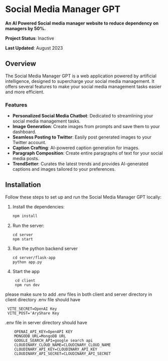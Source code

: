 # Social Media Manager GPT

**An AI Powered Social media manager website to reduce dependency on managers by 50%.**

**Project Status**: Inactive

**Last Updated**: August 2023

## Overview

The Social Media Manager GPT is a web application powered by artificial intelligence, designed to supercharge your social media management. It offers several features to make your social media management tasks easier and more efficient.

### Features

- **Personalized Social Media Chatbot**: Dedicated to streamlining your social media management tasks.
- **Image Generation**: Create images from prompts and save them to your dashboard.
- **Seamless Posting to Twitter**: Easily post generated images to your Twitter account.
- **Caption Crafting**: AI-powered caption generation for images.
- **Paragraph Composition**: Create entire paragraphs of text for your social media posts.
- **TrendSetter**: Curates the latest trends and provides AI-generated captions and images tailored to your preferences.

## Installation

Follow these steps to set up and run the Social Media Manager GPT locally:

1. Install the dependencies:

   ```bash
   npm install
   ```
2. Run the server:   
    ```
   cd server
   npm start
    ```
3. Run the python backend server
    ```
    cd server/flask-app
    python app.py
    ```

4. Start the app
    ```
     cd client
     npm run dev
    ```

please make sure to add .env files in both client and server directory
in client directory
.env file should have 
  ```
   VITE_SECRET=OpenAI Key
   VITE_POST='AryShare Key
```



.env file in server directory should have  

    
        OPENAI_API_KEY=OpenAPI KEY
        MONGODB_URL=MongoDB URL
        GOOGLE_SEARCH_API=google search api
        CLOUDINARY_CLOUD_NAME=CLOUDINARY_CLOUD_NAME
        CLOUDINARY_API_KEY=CLOUDINARY_API_KEY
        CLOUDINARY_API_SECRET=CLOUDINARY_API_SECRET
      

